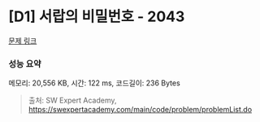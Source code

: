 # [D1] 서랍의 비밀번호 - 2043 

[문제 링크](https://swexpertacademy.com/main/code/problem/problemDetail.do?contestProbId=AV5QJ_8KAx8DFAUq) 

### 성능 요약

메모리: 20,556 KB, 시간: 122 ms, 코드길이: 236 Bytes



> 출처: SW Expert Academy, https://swexpertacademy.com/main/code/problem/problemList.do